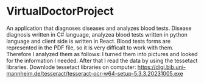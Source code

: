 # VirtualDoctorProject
An application that diagnoses diseases and analyzes blood tests.
Disease diagnosis written in C# language, analyzea blood tests written in python language and client side is written in React.
Blood tests forms are represented in the PDF file, so it is very difficalt to work with them.
Therefore I analyzed them as follows:
I turned them into pictures and looked for the information I needed. After that I read the data by using the tessetact libraries.
Downlode tessetact libraries on computer: https://digi.bib.uni-mannheim.de/tesseract/tesseract-ocr-w64-setup-5.3.3.20231005.exe
